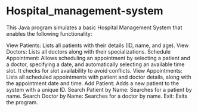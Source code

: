 # Hospital_management-system
This Java program simulates a basic Hospital Management System that enables the following functionality:

View Patients: Lists all patients with their details (ID, name, and age).
View Doctors: Lists all doctors along with their specializations.
Schedule Appointment: Allows scheduling an appointment by selecting a patient and a doctor, specifying a date, and automatically selecting an available time slot. It checks for slot availability to avoid conflicts.
View Appointments: Lists all scheduled appointments with patient and doctor details, along with the appointment date and time.
Add Patient: Adds a new patient to the system with a unique ID.
Search Patient by Name: Searches for a patient by name.
Search Doctor by Name: Searches for a doctor by name.
Exit: Exits the program.

